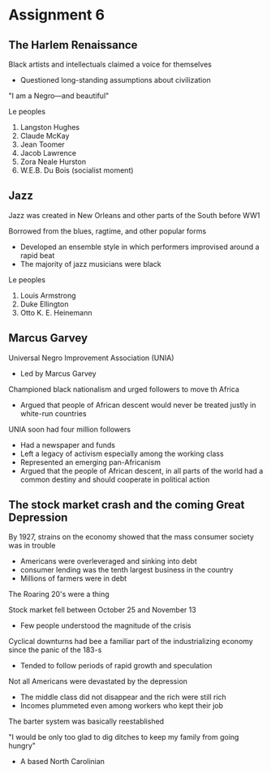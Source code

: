 # Assignment 6

## The Harlem Renaissance

Black artists and intellectuals claimed a voice for themselves
- Questioned long-standing assumptions about civilization

"I am a Negro—and beautiful"

Le peoples
1. Langston Hughes
2. Claude McKay
3. Jean Toomer
4. Jacob Lawrence
5. Zora Neale Hurston
6. W.E.B. Du Bois (socialist moment)

## Jazz

Jazz was created in New Orleans and other parts of the South before WW1

Borrowed from the blues, ragtime, and other popular forms
- Developed an ensemble style in which performers improvised around a rapid
  beat
- The majority of jazz musicians were black

Le peoples
1. Louis Armstrong
2. Duke Ellington
3. Otto K. E. Heinemann

## Marcus Garvey

Universal Negro Improvement Association (UNIA)
- Led by Marcus Garvey

Championed black nationalism and urged followers to move th Africa
- Argued that people of African descent would never be treated justly in
  white-run countries

UNIA soon had four million followers
- Had a newspaper and funds
- Left a legacy of activism especially among the working class
- Represented an emerging pan-Africanism
- Argued that the people of African descent, in all parts of the world had a
  common destiny and should cooperate in political action

## The stock market crash and the coming Great Depression

By 1927, strains on the economy showed that the mass consumer society was in trouble
- Americans were overleveraged and sinking into debt
- consumer lending was the tenth largest business in the country
- Millions of farmers were in debt

The Roaring 20's were a thing

Stock market fell between October 25 and November 13
- Few people understood the magnitude of the crisis

Cyclical downturns had bee a familiar part of the industrializing economy since
the panic of the 183-s
- Tended to follow periods of rapid growth and speculation

Not all Americans were devastated by the depression
- The middle class did not disappear and the rich were still rich
- Incomes plummeted even among workers who kept their job 

The barter system was basically reestablished

"I would be only too glad to dig ditches to keep my family from going hungry"
- A based North Carolinian
